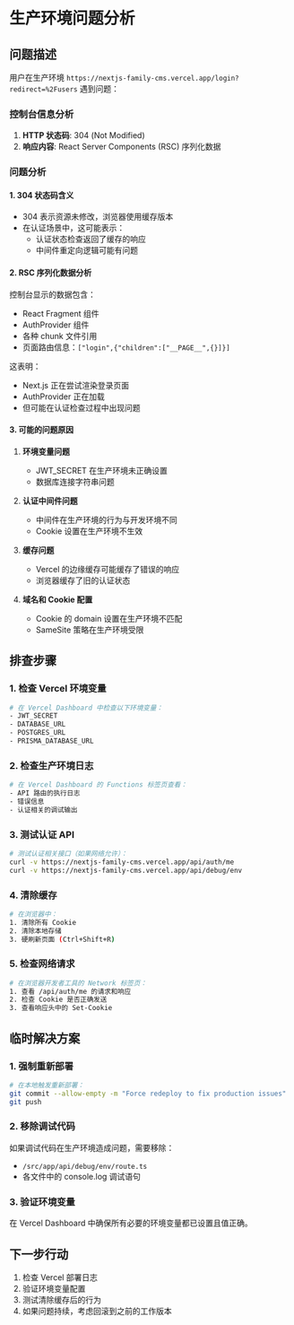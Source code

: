 # 生产环境问题分析

## 问题描述

用户在生产环境 `https://nextjs-family-cms.vercel.app/login?redirect=%2Fusers` 遇到问题：

### 控制台信息分析

1. **HTTP 状态码**: 304 (Not Modified)
2. **响应内容**: React Server Components (RSC) 序列化数据

### 问题分析

#### 1. 304 状态码含义
- 304 表示资源未修改，浏览器使用缓存版本
- 在认证场景中，这可能表示：
  - 认证状态检查返回了缓存的响应
  - 中间件重定向逻辑可能有问题

#### 2. RSC 序列化数据分析
控制台显示的数据包含：
- React Fragment 组件
- AuthProvider 组件
- 各种 chunk 文件引用
- 页面路由信息：`["login",{"children":["__PAGE__",{}]}]`

这表明：
- Next.js 正在尝试渲染登录页面
- AuthProvider 正在加载
- 但可能在认证检查过程中出现问题

#### 3. 可能的问题原因

1. **环境变量问题**
   - JWT_SECRET 在生产环境未正确设置
   - 数据库连接字符串问题

2. **认证中间件问题**
   - 中间件在生产环境的行为与开发环境不同
   - Cookie 设置在生产环境不生效

3. **缓存问题**
   - Vercel 的边缘缓存可能缓存了错误的响应
   - 浏览器缓存了旧的认证状态

4. **域名和 Cookie 配置**
   - Cookie 的 domain 设置在生产环境不匹配
   - SameSite 策略在生产环境受限

## 排查步骤

### 1. 检查 Vercel 环境变量
```bash
# 在 Vercel Dashboard 中检查以下环境变量：
- JWT_SECRET
- DATABASE_URL
- POSTGRES_URL
- PRISMA_DATABASE_URL
```

### 2. 检查生产环境日志
```bash
# 在 Vercel Dashboard 的 Functions 标签页查看：
- API 路由的执行日志
- 错误信息
- 认证相关的调试输出
```

### 3. 测试认证 API
```bash
# 测试认证相关接口（如果网络允许）：
curl -v https://nextjs-family-cms.vercel.app/api/auth/me
curl -v https://nextjs-family-cms.vercel.app/api/debug/env
```

### 4. 清除缓存
```bash
# 在浏览器中：
1. 清除所有 Cookie
2. 清除本地存储
3. 硬刷新页面 (Ctrl+Shift+R)
```

### 5. 检查网络请求
```bash
# 在浏览器开发者工具的 Network 标签页：
1. 查看 /api/auth/me 的请求和响应
2. 检查 Cookie 是否正确发送
3. 查看响应头中的 Set-Cookie
```

## 临时解决方案

### 1. 强制重新部署
```bash
# 在本地触发重新部署：
git commit --allow-empty -m "Force redeploy to fix production issues"
git push
```

### 2. 移除调试代码
如果调试代码在生产环境造成问题，需要移除：
- `/src/app/api/debug/env/route.ts`
- 各文件中的 console.log 调试语句

### 3. 验证环境变量
在 Vercel Dashboard 中确保所有必要的环境变量都已设置且值正确。

## 下一步行动

1. 检查 Vercel 部署日志
2. 验证环境变量配置
3. 测试清除缓存后的行为
4. 如果问题持续，考虑回滚到之前的工作版本